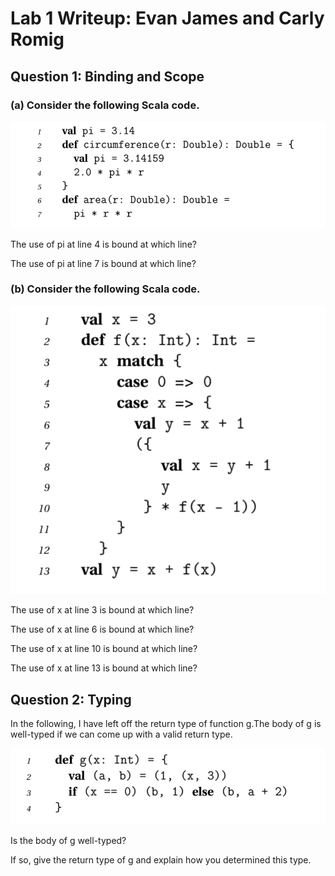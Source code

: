 # Lab 1 Writeup: Evan James and Carly Romig

## Question 1: Binding and Scope

### (a) Consider the following Scala code.
![alt text](https://github.com/ejames917/ppl_lab1/blob/master/images/p1.png)

The use of pi at line 4 is bound at which line? 

The use of pi at line 7 is bound at which line?

### (b) Consider the following Scala code.
![alt text](https://github.com/ejames917/ppl_lab1/blob/master/images/p2.png)

The use of x at line 3 is bound at which line? 

The use of x at line 6 is bound at which line? 

The use of x at line 10 is bound at which line? 

The use of x at line 13 is bound at which line?

## Question 2: Typing
In the following, I have left off the return type of function g.The body of g is well-typed if we can come up with a valid return type. 

![alt text](https://github.com/ejames917/ppl_lab1/blob/master/images/p3.png)

Is the body of g well-typed?

If so, give the return type of g and explain how you determined this type.
